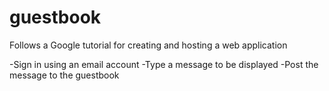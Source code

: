 # guestbook
Follows a Google tutorial for creating and hosting a web application

-Sign in using an email account
-Type a message to be displayed
-Post the message to the guestbook
